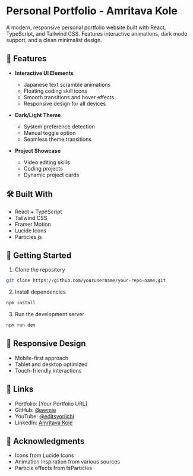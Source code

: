 # Personal Portfolio - Amritava Kole

A modern, responsive personal portfolio website built with React, TypeScript, and Tailwind CSS. Features interactive animations, dark mode support, and a clean minimalist design.

## 🌟 Features

- **Interactive UI Elements**
  - Japanese text scramble animations
  - Floating coding skill icons
  - Smooth transitions and hover effects
  - Responsive design for all devices

- **Dark/Light Theme**
  - System preference detection
  - Manual toggle option
  - Seamless theme transitions

- **Project Showcase**
  - Video editing skills
  - Coding projects
  - Dynamic project cards

## 🛠️ Built With

- React + TypeScript
- Tailwind CSS
- Framer Motion
- Lucide Icons
- Particles.js

## 🚀 Getting Started

1. Clone the repository
```bash
git clone https://github.com/yourusername/your-repo-name.git
```

2. Install dependencies
```bash
npm install
```

3. Run the development server
```bash
npm run dev
```

## 📱 Responsive Design

- Mobile-first approach
- Tablet and desktop optimized
- Touch-friendly interactions

## 🔗 Links

- Portfolio: [Your Portfolio URL]
- GitHub: [@awmie](https://github.com/awmie)
- YouTube: [@editsyoriichi](https://www.youtube.com/@editsyoriichi)
- LinkedIn: [Amritava Kole](https://www.linkedin.com/in/amritava-kole-521bb0229/)


## 🙏 Acknowledgments

- Icons from Lucide Icons
- Animation inspiration from various sources
- Particle effects from tsParticles